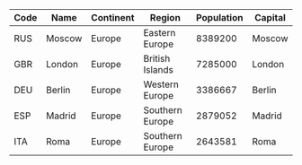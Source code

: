 | Code | Name | Continent | Region | Population | Capital |
| ---- | ---- | --------- | ------ | ---------- | ------- |
| RUS| Moscow| Europe| Eastern Europe| 8389200 | Moscow |
| GBR| London| Europe| British Islands| 7285000 | London |
| DEU| Berlin| Europe| Western Europe| 3386667 | Berlin |
| ESP| Madrid| Europe| Southern Europe| 2879052 | Madrid |
| ITA| Roma| Europe| Southern Europe| 2643581 | Roma |
